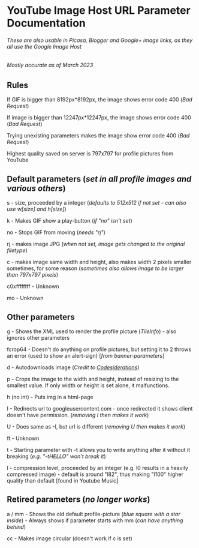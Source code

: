 # YouTube Image Host URL Parameter Documentation
###### These are also usable in Picasa, Blogger and Google+ image links, as they all use the Google Image Host
###### Mostly accurate as of March 2023

## Rules

If GIF is bigger than 8192px*8192px, the image shows error code 400 (_Bad Request_) 

If image is bigger than 12247px*12247px, the image shows error code 400 (_Bad Request_) 

Trying unexisting parameters makes the image show error code 400 (_Bad Request_)

Highest quality saved on server is 797x797 for profile pictures from YouTube

## Default parameters (_set in all profile images and various others_)

s - size, proceeded by a integer (_defaults to 512x512 if not set - can also use w\[size] and h\[size]_)

k - Makes GIF show a play-button (_if "no" isn't set_)

no - Stops GIF from moving (_needs "rj"_)

rj - makes image JPG (_when not set, image gets changed to the original filetype_)

c - makes image same width and height, also makes width 2 pixels smaller sometimes, for some reason (_sometimes also allows image to be larger than 797x797 pixels_)

c0xffffffff - Unknown

mo - Unknown

## Other parameters

g - Shows the XML used to render the profile picture (_TileInfo_) - also ignores other parameters

fcrop64 - Doesn't do anything on profile pictures, but setting it to 2 throws an error (used to show an alert-sign)  [_from banner-parameters_]

d - Autodownloads image (_Credit to [Codesiderations](http://www.codesiderations.com/2017/02/09/blogger-amp-proxy.html)_)

p - Crops the image to the width and height, instead of resizing to the smallest value. If only width or height is set alone, it malfunctions.

h (no int) - Puts img in a html-page

I - Redirects url to googleusercontent.com - once redirected it shows client doesn't have permission. (_removing I then makes it work_)

U - Does same as -I, but url is different (_removing U then makes it work_)

ft - Unknown

t - Starting parameter with -t allows you to write anything after it without it breaking (_e.g. "-tHELLO" won't break it_)

l - compression level, proceeded by an integer (e.g. l0 results in a heavily compressed image) - default is around "l82", thus making "l100" higher quality than default [found in Youtube Music]

## Retired parameters (_no longer works_)

a / mm - Shows the old default profile-picture (_blue square with a star inside_) - Always shows if parameter starts with mm (_can have anything behind_)

cc - Makes image circular (doesn't work if c is set)
